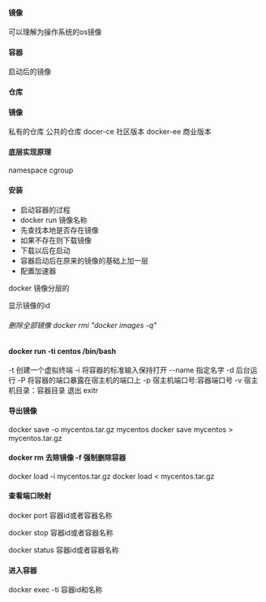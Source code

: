 #### 镜像

可以理解为操作系统的os镜像

#### 容器

启动后的镜像

#### 仓库

#### 镜像

私有的仓库
公共的仓库
docer-ce  社区版本
docker-ee 商业版本

#### 底层实现原理

namespace
cgroup

#### 安装

- 启动容器的过程
- docker run 镜像名称
- 先查找本地是否存在镜像
- 如果不存在则下载镜像
- 下载以后在启动
- 容器启动后在原来的镜像的基础上加一层
- 配置加速器

docker 镜像分层的

显示镜像的id

######  删除全部镜像 docker rmi "docker images -q"

#### docker run -ti centos /bin/bash

-t 创建一个虚拟终端
-i  将容器的标准输入保持打开
--name   指定名字
-d 后台运行
-P  将容器的端口暴露在宿主机的端口上
-p  宿主机端口号:容器端口号
-v 宿主机目录：容器目录
退出 exitr

#### 导出镜像

docker save -o mycentos.tar.gz mycentos
docker save mycentos > mycentos.tar.gz

#### docker rm  去除镜像  -f  强制删除容器

docker load -i mycentos.tar.gz
docker load < mycentos.tar.gz

#### 查看端口映射

docker port  容器id或者容器名称


docker stop  容器id或者容器名称

docker status  容器id或者容器名称



#### 进入容器

docker exec -ti 容器id和名称 

